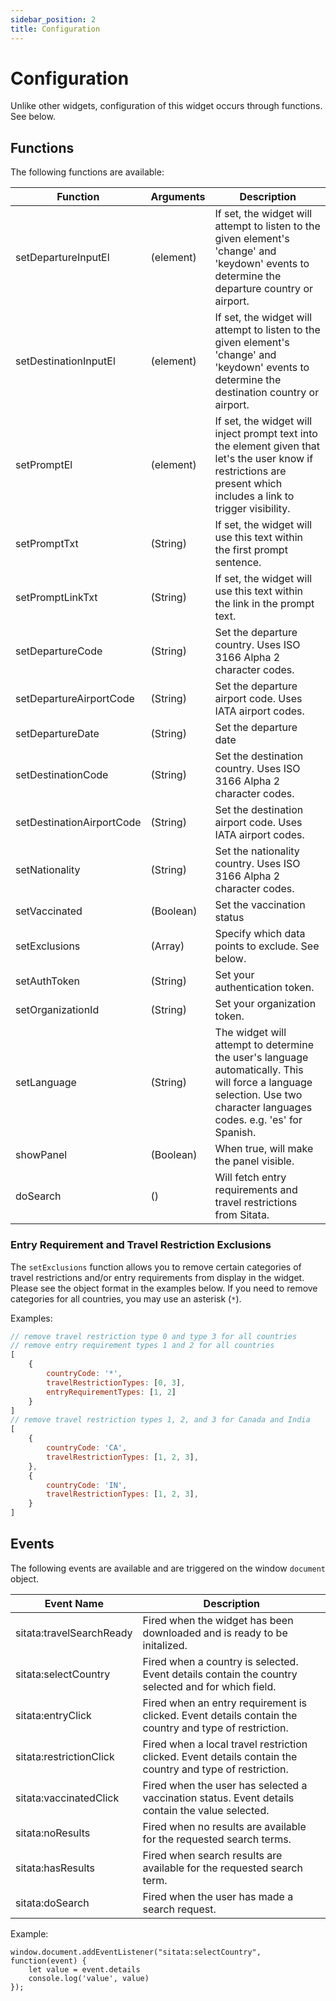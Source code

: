 ```yaml
---
sidebar_position: 2
title: Configuration
---
```


# Configuration

Unlike other widgets, configuration of this widget occurs through functions. See below.

## Functions

The following functions are available:

| Function | Arguments | Description |
| -------- | --------- | ----------- |
| setDepartureInputEl | (element) | If set, the widget will attempt to listen to the given element's 'change' and 'keydown' events to determine the departure country or airport.
| setDestinationInputEl | (element) |  If set, the widget will attempt to listen to the given element's 'change' and 'keydown' events to determine the destination country or airport.
| setPromptEl | (element) | If set, the widget will inject prompt text into the element given that let's the user know if restrictions are present which includes a link to trigger visibility.
| setPromptTxt | (String) | If set, the widget will use this text within the first prompt sentence.
| setPromptLinkTxt | (String) | If set, the widget will use this text within the link in the prompt text.
| setDepartureCode | (String) | Set the departure country. Uses ISO 3166 Alpha 2 character codes. 
| setDepartureAirportCode | (String) | Set the departure airport code. Uses IATA airport codes.
| setDepartureDate | (String) | Set the departure date
| setDestinationCode | (String) | Set the destination country. Uses ISO 3166 Alpha 2 character codes.
| setDestinationAirportCode | (String) | Set the destination airport code. Uses IATA airport codes.
| setNationality | (String) | Set the nationality country. Uses ISO 3166 Alpha 2 character codes.
| setVaccinated | (Boolean) | Set the vaccination status
| setExclusions | (Array) | Specify which data points to exclude. See below.
| setAuthToken | (String) | Set your authentication token.
| setOrganizationId | (String) | Set your organization token. 
| setLanguage | (String) | The widget will attempt to determine the user's language automatically. This will force a language selection. Use two character languages codes. e.g. 'es' for Spanish.
| showPanel | (Boolean) | When true, will make the panel visible.
| doSearch | () | Will fetch entry requirements and travel restrictions from Sitata.





### Entry Requirement and Travel Restriction Exclusions

The `setExclusions` function allows you to remove certain categories of travel restrictions and/or entry requirements from display in the widget. Please see the object format in the examples below. If you need to remove categories for all countries, you may use an asterisk (`*`).

Examples:
```javascript
// remove travel restriction type 0 and type 3 for all countries
// remove entry requirement types 1 and 2 for all countries
[
    {
        countryCode: '*',
        travelRestrictionTypes: [0, 3],
        entryRequirementTypes: [1, 2]
    }
]
// remove travel restriction types 1, 2, and 3 for Canada and India
[
    {
        countryCode: 'CA',
        travelRestrictionTypes: [1, 2, 3],
    },
    {
        countryCode: 'IN',
        travelRestrictionTypes: [1, 2, 3],
    }
]
```


## Events

The following events are available and are triggered on the window `document` object.

| Event Name | Description |
| ---------- | ----------- |
| sitata:travelSearchReady | Fired when the widget has been downloaded and is ready to be initalized.
| sitata:selectCountry | Fired when a country is selected. Event details contain the country selected and for which field.
| sitata:entryClick | Fired when an entry requirement is clicked. Event details contain the country and type of restriction.
| sitata:restrictionClick | Fired when a local travel restriction clicked. Event details contain the country and type of restriction.
| sitata:vaccinatedClick | Fired when the user has selected a vaccination status. Event details contain the value selected.
| sitata:noResults | Fired when no results are available for the requested search terms.
| sitata:hasResults | Fired when search results are available for the requested search term.
| sitata:doSearch | Fired when the user has made a search request.

Example:

```
window.document.addEventListener("sitata:selectCountry", function(event) {
    let value = event.details
    console.log('value', value)
});
```